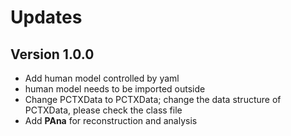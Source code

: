 # Updates

## Version 1.0.0

- Add human model controlled by yaml
- human model needs to be imported outside
- Change PCTXData to PCTXData; change the data structure of PCTXData, please check the class file
- Add **PAna** for reconstruction and analysis